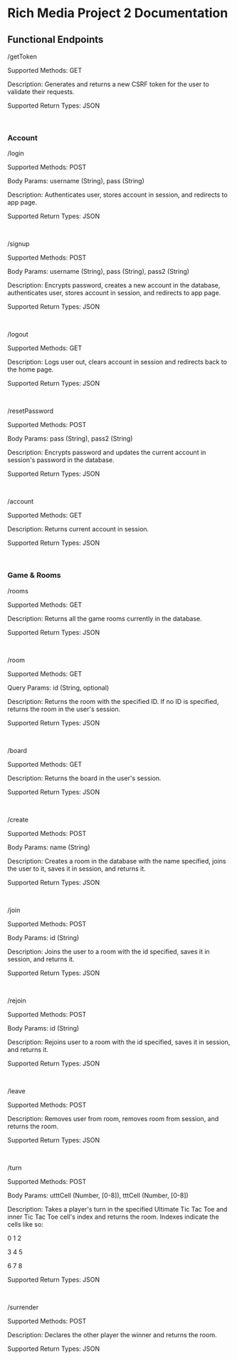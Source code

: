 # Rich Media Project 2 Documentation

## Functional Endpoints


/getToken

Supported Methods: GET

Description: Generates and returns a new CSRF token for the user to validate their requests.

Supported Return Types: JSON

<br>

### Account


/login

Supported Methods: POST

Body Params: username (String), pass (String)

Description: Authenticates user, stores account in session, and redirects to app page.

Supported Return Types: JSON

<br>

/signup

Supported Methods: POST

Body Params: username (String), pass (String), pass2 (String)

Description: Encrypts password, creates a new account in the database, authenticates user, stores account in session, and redirects to app page.

Supported Return Types: JSON

<br>

/logout

Supported Methods: GET

Description: Logs user out, clears account in session and redirects back to the home page.

Supported Return Types: JSON

<br>

/resetPassword

Supported Methods: POST

Body Params: pass (String), pass2 (String)

Description: Encrypts password and updates the current account in session's password in the database.

Supported Return Types: JSON

<br>

/account

Supported Methods: GET

Description: Returns current account in session.

Supported Return Types: JSON

<br>

### Game & Rooms


/rooms

Supported Methods: GET

Description: Returns all the game rooms currently in the database.

Supported Return Types: JSON

<br>

/room

Supported Methods: GET

Query Params: id (String, optional)

Description: Returns the room with the specified ID. If no ID is specified, returns the room in the user's session.

Supported Return Types: JSON

<br>

/board

Supported Methods: GET

Description: Returns the board in the user's session.

Supported Return Types: JSON

<br>

/create

Supported Methods: POST

Body Params: name (String)

Description: Creates a room in the database with the name specified, joins the user to it, saves it in session, and returns it.

Supported Return Types: JSON

<br>

/join

Supported Methods: POST

Body Params: id (String)

Description: Joins the user to a room with the id specified, saves it in session, and returns it.

Supported Return Types: JSON

<br>

/rejoin

Supported Methods: POST

Body Params: id (String)

Description: Rejoins user to a room with the id specified, saves it in session, and returns it.

Supported Return Types: JSON

<br>

/leave

Supported Methods: POST

Description: Removes user from room, removes room from session, and returns the room.

Supported Return Types: JSON

<br>

/turn

Supported Methods: POST

Body Params: utttCell (Number, [0-8]), tttCell (Number, [0-8])

Description: Takes a player's turn in the specified Ultimate Tic Tac Toe and inner Tic Tac Toe cell's index and returns the room. Indexes indicate the cells like so: 

0 1 2

3 4 5

6 7 8

Supported Return Types: JSON

<br>

/surrender

Supported Methods: POST

Description: Declares the other player the winner and returns the room.

Supported Return Types: JSON